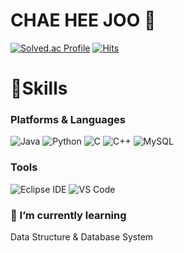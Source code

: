 # CHAE HEE JOO 👋
[![Solved.ac Profile](http://mazassumnida.wtf/api/v2/generate_badge?boj=heejoo0203)](https://solved.ac/heejoo0203/)
[![Hits](https://hits.seeyoufarm.com/api/count/incr/badge.svg?url=https%3A%2F%2Fgithub.com%2Fheejoo0203&count_bg=%23AEBBFF&title_bg=%230068FF&icon=&icon_color=%23E7E7E7&title=hits&edge_flat=false)](https://hits.seeyoufarm.com)
# 💪Skills
### Platforms & Languages
![Java](https://img.shields.io/badge/Java-007396.svg?&style=for-the-badge&logo=Java&logoColor=white)
![Python](https://img.shields.io/badge/Python-3776AB.svg?&style=for-the-badge&logo=Python&logoColor=white)
![C](https://img.shields.io/badge/C-00B1E7.svg?&style=for-the-badge&logo=C&logoColor=white)
![C++](https://img.shields.io/badge/C++-00599C.svg?&style=for-the-badge&logo=cplusplus&logoColor=white)
![MySQL](https://img.shields.io/badge/MYSQL-4479A1.svg?&style=for-the-badge&logo=MySQL&logoColor=white)
### Tools
![Eclipse IDE](https://img.shields.io/badge/Eclipse%20IDE-2C2255.svg?&style=for-the-badge&logo=Eclipse%20IDE&logoColor=white)
![VS Code](https://img.shields.io/badge/Vs%20Code-007ACC.svg?&style=for-the-badge&logo=Visual%20Studio%20Code&logoColor=white)
### 🌱 I’m currently learning
Data Structure & Database System

<!--


**heejoo0203/heejoo0203** is a ✨ _special_ ✨ repository because its `README.md` (this file) appears on your GitHub profile.

Here are some ideas to get you started:

- 🔭 I’m currently working on ...
- 🌱 I’m currently learning ...
- 👯 I’m looking to collaborate on ...
- 🤔 I’m looking for help with ...
- 💬 Ask me about ...
- 📫 How to reach me: ...
- 😄 Pronouns: ...
- ⚡ Fun fact: ...
-->
